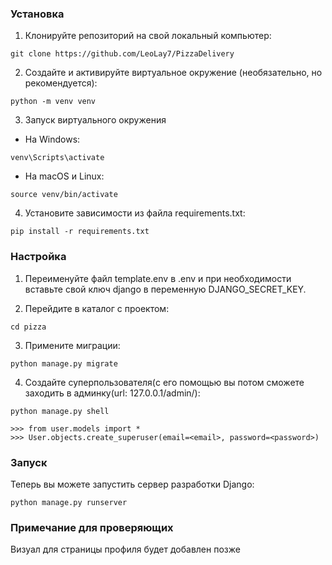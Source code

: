 ### Установка

1. Клонируйте репозиторий на свой локальный компьютер:

```shell
git clone https://github.com/LeoLay7/PizzaDelivery
```

2. Создайте и активируйте виртуальное окружение (необязательно, но рекомендуется):

```shell
python -m venv venv
```

3. Запуск виртуального окружения

- На Windows:

```shell
venv\Scripts\activate
```

- На macOS и Linux:

```shell
source venv/bin/activate
```

4. Установите зависимости из файла requirements.txt:

```shell
pip install -r requirements.txt
```

### Настройка

1. Переименуйте файл template.env в .env и при необходимости 
вставьте свой ключ django в переменную DJANGO_SECRET_KEY.

2. Перейдите в каталог с проектом:

```shell
cd pizza
```

3. Примените миграции:

```shell
python manage.py migrate
```

4. Создайте суперпользователя(c его помощью вы потом сможете
заходить в админку(url: 127.0.0.1/admin/):

```shell
python manage.py shell

>>> from user.models import *
>>> User.objects.create_superuser(email=<email>, password=<password>)
```

### Запуск

Теперь вы можете запустить сервер разработки Django:

```shell
python manage.py runserver
```

### Примечание для проверяющих

Визуал для страницы профиля будет добавлен позже